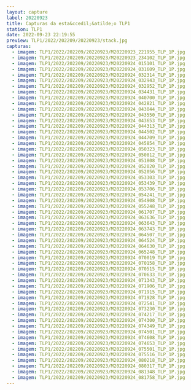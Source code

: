 ```yaml
---
layout: capture
label: 20220923
title: Capturas da esta&ccedil;&atilde;o TLP1
station: TLP1
date: 2022-09-23 22:19:55
preview: TLP1/2022/202209/20220923/stack.jpg
capturas:
  - imagem: TLP1/2022/202209/20220923/M20220923_221955_TLP_1P.jpg
  - imagem: TLP1/2022/202209/20220923/M20220923_234102_TLP_1P.jpg
  - imagem: TLP1/2022/202209/20220923/M20220924_015101_TLP_1P.jpg
  - imagem: TLP1/2022/202209/20220923/M20220924_031609_TLP_1P.jpg
  - imagem: TLP1/2022/202209/20220923/M20220924_032314_TLP_1P.jpg
  - imagem: TLP1/2022/202209/20220923/M20220924_032943_TLP_1P.jpg
  - imagem: TLP1/2022/202209/20220923/M20220924_032952_TLP_1P.jpg
  - imagem: TLP1/2022/202209/20220923/M20220924_034431_TLP_1P.jpg
  - imagem: TLP1/2022/202209/20220923/M20220924_040700_TLP_1P.jpg
  - imagem: TLP1/2022/202209/20220923/M20220924_042821_TLP_1P.jpg
  - imagem: TLP1/2022/202209/20220923/M20220924_043044_TLP_1P.jpg
  - imagem: TLP1/2022/202209/20220923/M20220924_043550_TLP_1P.jpg
  - imagem: TLP1/2022/202209/20220923/M20220924_043653_TLP_1P.jpg
  - imagem: TLP1/2022/202209/20220923/M20220924_044313_TLP_1P.jpg
  - imagem: TLP1/2022/202209/20220923/M20220924_044502_TLP_1P.jpg
  - imagem: TLP1/2022/202209/20220923/M20220924_044709_TLP_1P.jpg
  - imagem: TLP1/2022/202209/20220923/M20220924_045854_TLP_1P.jpg
  - imagem: TLP1/2022/202209/20220923/M20220924_050323_TLP_1P.jpg
  - imagem: TLP1/2022/202209/20220923/M20220924_050812_TLP_1P.jpg
  - imagem: TLP1/2022/202209/20220923/M20220924_051808_TLP_1P.jpg
  - imagem: TLP1/2022/202209/20220923/M20220924_052020_TLP_1P.jpg
  - imagem: TLP1/2022/202209/20220923/M20220924_052056_TLP_1P.jpg
  - imagem: TLP1/2022/202209/20220923/M20220924_053303_TLP_1P.jpg
  - imagem: TLP1/2022/202209/20220923/M20220924_053439_TLP_1P.jpg
  - imagem: TLP1/2022/202209/20220923/M20220924_053706_TLP_1P.jpg
  - imagem: TLP1/2022/202209/20220923/M20220924_054241_TLP_1P.jpg
  - imagem: TLP1/2022/202209/20220923/M20220924_054908_TLP_1P.jpg
  - imagem: TLP1/2022/202209/20220923/M20220924_055248_TLP_1P.jpg
  - imagem: TLP1/2022/202209/20220923/M20220924_061707_TLP_1P.jpg
  - imagem: TLP1/2022/202209/20220923/M20220924_063636_TLP_1P.jpg
  - imagem: TLP1/2022/202209/20220923/M20220924_063643_TLP_1P.jpg
  - imagem: TLP1/2022/202209/20220923/M20220924_063743_TLP_1P.jpg
  - imagem: TLP1/2022/202209/20220923/M20220924_064507_TLP_1P.jpg
  - imagem: TLP1/2022/202209/20220923/M20220924_064524_TLP_1P.jpg
  - imagem: TLP1/2022/202209/20220923/M20220924_064630_TLP_1P.jpg
  - imagem: TLP1/2022/202209/20220923/M20220924_065248_TLP_1P.jpg
  - imagem: TLP1/2022/202209/20220923/M20220924_070019_TLP_1P.jpg
  - imagem: TLP1/2022/202209/20220923/M20220924_070158_TLP_1P.jpg
  - imagem: TLP1/2022/202209/20220923/M20220924_070515_TLP_1P.jpg
  - imagem: TLP1/2022/202209/20220923/M20220924_070633_TLP_1P.jpg
  - imagem: TLP1/2022/202209/20220923/M20220924_071343_TLP_1P.jpg
  - imagem: TLP1/2022/202209/20220923/M20220924_071906_TLP_1P.jpg
  - imagem: TLP1/2022/202209/20220923/M20220924_071915_TLP_1P.jpg
  - imagem: TLP1/2022/202209/20220923/M20220924_071928_TLP_1P.jpg
  - imagem: TLP1/2022/202209/20220923/M20220924_072541_TLP_1P.jpg
  - imagem: TLP1/2022/202209/20220923/M20220924_073230_TLP_1P.jpg
  - imagem: TLP1/2022/202209/20220923/M20220924_074217_TLP_1P.jpg
  - imagem: TLP1/2022/202209/20220923/M20220924_074300_TLP_1P.jpg
  - imagem: TLP1/2022/202209/20220923/M20220924_074349_TLP_1P.jpg
  - imagem: TLP1/2022/202209/20220923/M20220924_074501_TLP_1P.jpg
  - imagem: TLP1/2022/202209/20220923/M20220924_074608_TLP_1P.jpg
  - imagem: TLP1/2022/202209/20220923/M20220924_074653_TLP_1P.jpg
  - imagem: TLP1/2022/202209/20220923/M20220924_075501_TLP_1P.jpg
  - imagem: TLP1/2022/202209/20220923/M20220924_075516_TLP_1P.jpg
  - imagem: TLP1/2022/202209/20220923/M20220924_080218_TLP_1P.jpg
  - imagem: TLP1/2022/202209/20220923/M20220924_080317_TLP_1P.jpg
  - imagem: TLP1/2022/202209/20220923/M20220924_081348_TLP_1P.jpg
  - imagem: TLP1/2022/202209/20220923/M20220924_081758_TLP_1P.jpg
---
```

